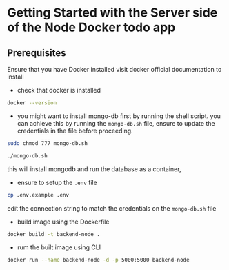 # Getting Started with the Server side of the Node Docker todo app

## Prerequisites
Ensure that you have Docker installed 
visit docker official documentation to install

- check that docker is installed
```sh
docker --version
```


- you might want to install mongo-db first by running the shell script. 
you can achieve this by running the `mongo-db.sh` file, ensure to update the credentials in the file before proceeding.
```sh
sudo chmod 777 mongo-db.sh
```

```sh
./mongo-db.sh
```
this will install mongodb and run the database as a container, 

- ensure to setup the `.env` file
```sh
cp .env.example .env
```
edit the connection string to match the credentials on the `mongo-db.sh` file

- build image using the Dockerfile
```sh
docker build -t backend-node .
```

- rum the built image using CLI
```sh
docker run --name backend-node -d -p 5000:5000 backend-node
```
